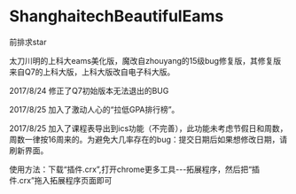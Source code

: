 # ShanghaitechBeautifulEams
前排求star

太刀川明的上科大eams美化版，魔改自zhouyang的15级bug修复版，其修复版来自Q7的上科大版，上科大版改自电子科大版。


2017/8/24 修正了Q7初始版本无法退出的BUG

2017/8/25 加入了激动人心的“拉低GPA排行榜”。

2017/8/25 加入了课程表导出到ics功能（不完善），此功能未考虑节假日和周数，周数一律按16周来的。为避免大几率存在的bug：提交日期后如果想修改日期，请刷新界面。


使用方法：下载“插件.crx”,打开chrome更多工具---拓展程序，然后把“插件.crx”拖入拓展程序页面即可
